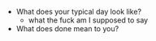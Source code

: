 - What does your typical day look like?
  - what the fuck am I supposed to say
- What does done mean to you?